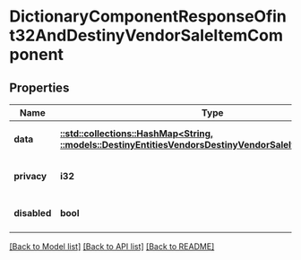 # DictionaryComponentResponseOfint32AndDestinyVendorSaleItemComponent

## Properties
Name | Type | Description | Notes
------------ | ------------- | ------------- | -------------
**data** | [**::std::collections::HashMap<String, ::models::DestinyEntitiesVendorsDestinyVendorSaleItemComponent>**](Destiny.Entities.Vendors.DestinyVendorSaleItemComponent.md) |  | [optional] [default to null]
**privacy** | **i32** |  | [optional] [default to null]
**disabled** | **bool** | If true, this component is disabled. | [optional] [default to null]

[[Back to Model list]](../README.md#documentation-for-models) [[Back to API list]](../README.md#documentation-for-api-endpoints) [[Back to README]](../README.md)


